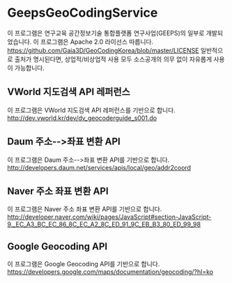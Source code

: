 # GeepsGeoCodingService

이 프로그램은 연구교육 공간정보기술 통합플랫폼 연구사업(GEEPS)의 일부로 개발되었습니다.
이 프로그램은 Apache 2.0 라이선스 따릅니다. 
https://github.com/Gaia3D/GeoCodingKorea/blob/master/LICENSE 
일반적으로 출처가 명시된다면, 상업적/비상업적 사용 모두 소스공개의 의무 없이 자유롭게 사용이 가능합니다.

## VWorld 지도검색 API 레퍼런스
이 프로그램은 VWorld 지도검색 API 레퍼런스를 기반으로 합니다.
http://dev.vworld.kr/dev/dv_geocoderguide_s001.do 

## Daum 주소-->좌표 변환 API
이 프로그램은 Daum 주소-->좌표 변환 API를 기반으로 합니다.
http://developers.daum.net/services/apis/local/geo/addr2coord 

## Naver 주소 좌표 변환 API
이 프로그램은 Naver 주소 좌표 변환 API를 기반으로 합니다.
http://developer.naver.com/wiki/pages/JavaScript#section-JavaScript-9._EC_A3_BC_EC_86_8C_EC_A2_8C_ED_91_9C_EB_B3_80_ED_99_98 

## Google Geocoding API
이 프로그램은 Google Geocoding API를 기반으로 합니다.
https://developers.google.com/maps/documentation/geocoding/?hl=ko 
